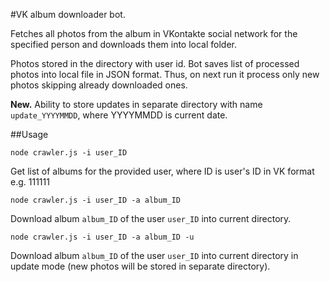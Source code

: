 #VK album downloader bot.

Fetches all photos from the album in VKontakte social network for the specified person and downloads them into local folder.

Photos stored in the directory with user id. Bot saves list of processed photos into local file in JSON format.
Thus, on next run it process only new photos skipping already downloaded ones.

**New.** Ability to store updates in separate directory with name `update_YYYYMMDD`, where YYYYMMDD is current date.

##Usage

```
node crawler.js -i user_ID
```
Get list of albums for the provided user, where ID is user's ID in VK format e.g. 111111

```
node crawler.js -i user_ID -a album_ID
```
Download album `album_ID` of the user `user_ID` into current directory.

```
node crawler.js -i user_ID -a album_ID -u
```
Download album `album_ID` of the user `user_ID` into current directory in update mode (new photos will be stored in separate directory).